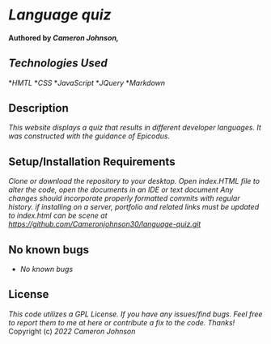 # _Language quiz_

#### Authored by _Cameron Johnson,_


## _Technologies Used_

*_HMTL_
*_CSS_
*_JavaScript_
*_JQuery_
*_Markdown_

## Description 

_This website displays a quiz that results in different developer languages. It was constructed with the guidance of Epicodus._

## Setup/Installation Requirements

_Clone or download the repository to your desktop._
_Open index.HTML file_
_to alter the code, open the documents in an IDE or text document
Any changes should incorporate properly formatted commits with regular history._
_if installing on a server, portfolio and related links must be updated to index.html_
_can be scene at https://github.com/Cameronjohnson30/language-quiz.git_

## No known bugs
* _No known bugs_

## License 
 _This code utilizes a GPL License. If you have any issues/find bugs. Feel free to report them to me at here or contribute a fix to the code. Thanks!_ Copyright (c) _2022_ _Cameron Johnson_
